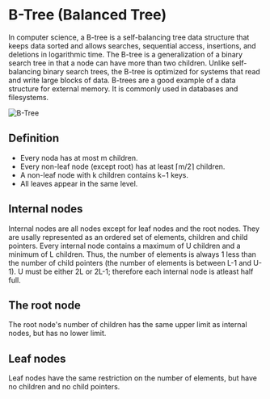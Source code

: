 # B-Tree (Balanced Tree)

In computer science, a B-tree is a self-balancing tree data structure that keeps data sorted and allows searches, sequential access, insertions, and deletions in logarithmic time. The B-tree is a generalization of a binary search tree in that a node can have more than two children. Unlike self-balancing binary search trees, the B-tree is optimized for systems that read and write large blocks of data. B-trees are a good example of a data structure for external memory. It is commonly used in databases and filesystems.

![B-Tree](http://bluerwhite.org/btree/tree-search.gif)

## Definition

- Every noda has at most m children.
- Every non-leaf node (except root) has at least ⌈m/2⌉ children.
- A non-leaf node with k children contains k−1 keys.
- All leaves appear in the same level.

## Internal nodes

Internal nodes are all nodes except for leaf nodes and the root nodes. They are usally represented as an ordered set of elements, children and child pointers. Every internal node contains a maximum of U children and a minimum of L children. Thus, the number of elements is always 1 less than the number of child pointers (the number of elements is between L-1 and U-1). U must be either 2L or 2L-1; therefore each internal node is atleast half full.

## The root node

The root node's number of children has the same upper limit as internal nodes, but has no lower limit. 

## Leaf nodes

Leaf nodes have the same restriction on the number of elements, but have no children and no child pointers.

